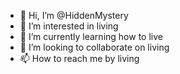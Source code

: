 - 👋 Hi, I’m @HiddenMystery
- 👀 I’m interested in living
- 🌱 I’m currently learning how to live
- 💞️ I’m looking to collaborate on living
- 📫 How to reach me by living

<!---
HiddenMystery/HiddenMystery is a ✨ special ✨ repository because its `README.md` (this file) appears on your GitHub profile.
You can click the Preview link to take a look at your changes.
--->

